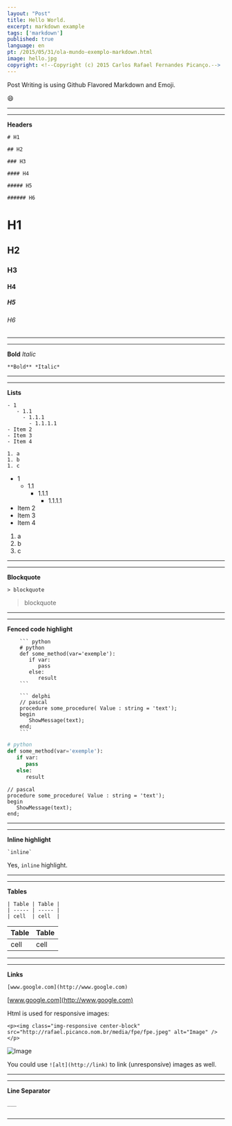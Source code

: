 ```yaml
---
layout: "Post"
title: Hello World.
excerpt: markdown example
tags: ['markdown']
published: true
language: en
pt: /2015/05/31/ola-mundo-exemplo-markdown.html
image: hello.jpg
copyright: <!--Copyright (c) 2015 Carlos Rafael Fernandes Picanço.-->
---
```


Post Writing is using Github Flavored Markdown and Emoji.

:smile:

___
___


**Headers**

```
# H1

## H2

### H3

#### H4

##### H5

###### H6
```

# H1

## H2

### H3

#### H4

##### H5

###### H6

___
___


**Bold** *Italic*

```
**Bold** *Italic*
```

___
___


**Lists**

```
- 1
   - 1.1
     - 1.1.1
       - 1.1.1.1
- Item 2
- Item 3
- Item 4

1. a
1. b
1. c
```
- 1
   - 1.1
     - 1.1.1
       - 1.1.1.1
- Item 2
- Item 3
- Item 4

1. a
1. b
1. c
___
___



**Blockquote**

```
> blockquote
```

> blockquote


___
___


**Fenced code highlight**

```
	``` python
	# python
	def some_method(var='exemple'):
	   if var:
	      pass
	   else:
	      result
	```

	``` delphi
	// pascal
	procedure some_procedure( Value : string = 'text');
	begin
	   ShowMessage(text);
	end;
	```
```

``` python
# python
def some_method(var='exemple'):
   if var:
      pass
   else:
      result
```

``` delphi
// pascal
procedure some_procedure( Value : string = 'text');
begin
   ShowMessage(text);
end;
```
___
___

**Inline highlight**

```
`inline` 
```

Yes, `inline` highlight. 

___
___


**Tables**

```
| Table | Table |
| ----- | ----- |
| cell  | cell  |
```

| Table | Table |
| ----- | ----- |
| cell  | cell  |


___
___


**Links**

```
[www.google.com](http://www.google.com)
```

[www.google.com](http://www.google.com)


Html is used for responsive images:

```
<p><img class="img-responsive center-block" src="http://rafael.picanco.nom.br/media/fpe/fpe.jpeg" alt="Image" /></p>
```
<p><img class="img-responsive center-block" src="http://rafael.picanco.nom.br/media/fpe/fpe.jpeg" alt="Image" /></p>

You could use `![alt](http://link)` to link (unresponsive) images as well.

___
___


**Line Separator**

```
___


```
___